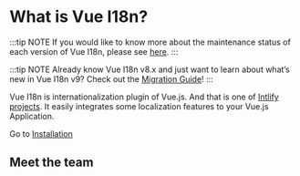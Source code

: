 <script setup lang="ts">
import { VPTeamMembers } from 'vitepress/theme'

const members = [
  {
    avatar: 'https://www.github.com/kazupon.png',
    name: "kazupon",
    title: 'Creator of Vue I18n & Intlify project',
    sponsor: 'https://github.com/sponsors/kazupon',
    links: [
      { icon: 'github', link: 'https://github.com/kazupon' },
      { icon: 'twitter', link: 'https://twitter.com/kazu_pon' }
    ]
  },
  {
    avatar: 'https://www.github.com/BobbieGoede.png',
    name: "BobbieGoede",
    title: 'Intlify Core member',
    sponsor: 'https://github.com/sponsors/BobbieGoede',
    links: [
      { icon: 'github', link: 'https://github.com/BobbieGoede' },
      { icon: 'twitter', link: 'https://twitter.com/BobbieGoede' }
    ]
  },
  {
    avatar: 'https://www.github.com/ota-meshi.png',
    name: "Yosuke Ota",
    title: 'Intlify Core member',
    sponsor: 'https://github.com/sponsors/ota-meshi',
    links: [
      { icon: 'github', link: 'https://github.com/ota-meshi' },
      { icon: 'twitter', link: 'https://twitter.com/omoteota' }
    ]
  }
]
</script>

# What is Vue I18n?

:::tip NOTE
If you would like to know more about the maintenance status of each version of Vue I18n, please see [here](./extra/maintenance).
:::

:::tip NOTE
Already know Vue I18n v8.x and just want to learn about what’s new in Vue I18n v9? Check out the [Migration Guide](./migration/breaking)!
:::

Vue I18n is internationalization plugin of Vue.js. And that is one of [Intlify projects](https://intlify.dev/). It easily integrates some localization features to your Vue.js Application.

Go to [Installation](./installation)


## Meet the team

<VPTeamMembers size="small" :members="members" />
